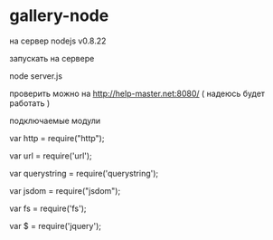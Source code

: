 gallery-node
============

на сервер
nodejs v0.8.22

запускать на сервере

node server.js

проверить можно на http://help-master.net:8080/ ( надеюсь будет работать )


подключаемые модули

var http = require("http");

var url = require('url');

var querystring = require('querystring');

var jsdom = require("jsdom");

var fs = require('fs');

var $ = require('jquery');
